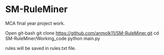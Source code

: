 # SM-RuleMiner
MCA final year project work.

Open git-bash
git clone https://github.com/anmolk11/SM-RuleMiner.git
cd SM-RuleMiner/Working_code
python main.py

rules will be saved in rules.txt file.
